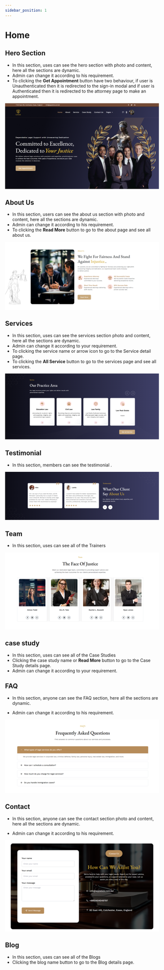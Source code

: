 ```yaml
---
sidebar_position: 1
---
```



# Home 

## Hero Section
- In this section, uses can see the hero section with photo and content, here all the sections are dynamic.
- Admin can change it according to his requirement.
- To clicking the **Get Appointment** button have two behaviour, if user is Unauthenticated then it is redirected to the sign-in modal and if user is Authenticated then it is redirected to the attorney page to make an appointment.


![Hero](./img/1.png)

## About Us
- In this section, users can see the about us section with photo and content, here all the sections are dynamic.
- Admin can change it according to his requirement.
- To clicking the **Read More** button to go to the about page and see all about us.

![About Us](./img/a1.png)



## Services

- In this section, uses can see the services section photo and content, here all the sections are dynamic.
- Admin can change it according to your requirement.
- To clicking the service name or arrow icon to go to the Service detail page.
- To clicking the **All Service** button to go to the services page and see all services.

![Services](./img/s1.png)


## Testimonial

- In this section, members can see the testimonial .

![tt](./img/tt1.png)

## Team

- In this section, uses can see all of the Trainers

![pricing plan](./img/t1.png)


## case study

- In this section, uses can see all of the Case Studies
- Clicking the case study name or **Read More** button to go to the Case Study details page.
- Admin can change it according to your requirement.

<!-- ![case study](./img/c1.png) -->


## FAQ
- In this section, anyone can see the FAQ section, here all the sections are dynamic.

- Admin can change it according to his requirement.

![faq](./img/f1.png)

## Contact


- In this section, anyone can see the contact section photo and content, here all the sections are dynamic.

- Admin can change it according to his requirement.
 

![gallary](./img/c.png)

## Blog
- In this section, uses can see all of the Blogs
- Clicking the blog name button to go to the Blog details page.

<!-- ![bb](./img/b1.png) -->

